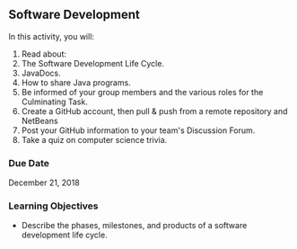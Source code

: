 ## Software Development

In this activity, you will:

1. Read about:
  1. The Software Development Life Cycle.
  2. JavaDocs.
  3. How to share Java programs.
2. Be informed of your group members and the various roles for the Culminating Task.
3. Create a GitHub account, then pull & push from a remote repository and NetBeans
4. Post your GitHub information to your team's Discussion Forum.
5. Take a quiz on computer science trivia.

### Due Date
December 21, 2018

### Learning Objectives
* Describe the phases, milestones, and products of a software development life cycle.
